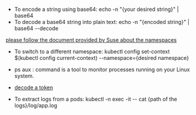 * To encode a string using base64: echo -n "{your desired string}" | base64
* To decode a base64 string into plain text: echo -n "{encoded string}" | base64 --decode


[please follow the document provided by Suse about the namespaces](https://www.suse.com/c/rancher_blog/introduction-to-kubernetes-namespaces/)
* To switch to a different namespace: kubectl config set-context $(kubectl config current-context) --namespace={desired namespace}

* ps aux : command is a tool to monitor processes running on your Linux system.
* [decode a token](https://jwt.io/)

* To extract logs from a pods: kubectl -n <name-space> exec -it <podname> -- cat {path of the logs}/log/app.log
